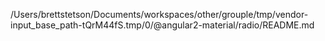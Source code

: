 /Users/brettstetson/Documents/workspaces/other/grouple/tmp/vendor-input_base_path-tQrM44fS.tmp/0/@angular2-material/radio/README.md